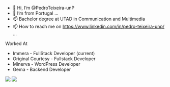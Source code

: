 - 👋 Hi, I’m @PedroTeixeira-unP
- 🌱 I’m from Portugal ...
- 📫 Bachelor degree at UTAD in Communication and Multimedia 
- 📫 How to reach me on https://www.linkedin.com/in/pedro-teixeira-unp/ ...

Worked At
- Immera -  FullStack Developer (current)
- Original Courtesy - Fullstack Developer
- Minerva - WordPress Developer
- Gema -  Backend Developer


![](https://raw.githubusercontent.com/PedroTeixeira-unP/github-stats/master/generated/overview.svg#gh-dark-mode-only)
![](https://raw.githubusercontent.com/PedroTeixeira-unP/github-stats/master/generated/languages.svg#gh-dark-mode-only)
